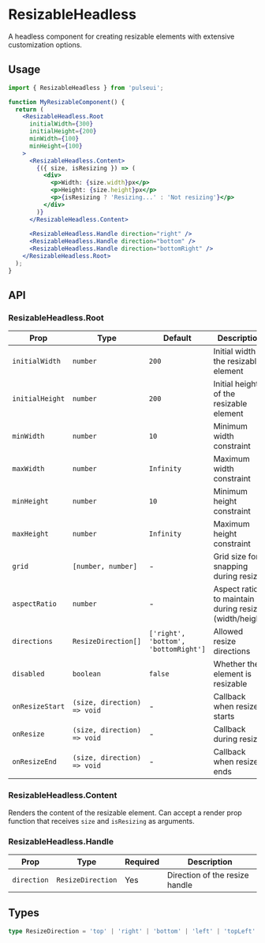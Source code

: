 # ResizableHeadless

A headless component for creating resizable elements with extensive customization options.

## Usage

```jsx
import { ResizableHeadless } from 'pulseui';

function MyResizableComponent() {
  return (
    <ResizableHeadless.Root
      initialWidth={300}
      initialHeight={200}
      minWidth={100}
      minHeight={100}
    >
      <ResizableHeadless.Content>
        {({ size, isResizing }) => (
          <div>
            <p>Width: {size.width}px</p>
            <p>Height: {size.height}px</p>
            <p>{isResizing ? 'Resizing...' : 'Not resizing'}</p>
          </div>
        )}
      </ResizableHeadless.Content>
      
      <ResizableHeadless.Handle direction="right" />
      <ResizableHeadless.Handle direction="bottom" />
      <ResizableHeadless.Handle direction="bottomRight" />
    </ResizableHeadless.Root>
  );
}
```

## API

### ResizableHeadless.Root

| Prop | Type | Default | Description |
|------|------|---------|-------------|
| `initialWidth` | `number` | `200` | Initial width of the resizable element |
| `initialHeight` | `number` | `200` | Initial height of the resizable element |
| `minWidth` | `number` | `10` | Minimum width constraint |
| `maxWidth` | `number` | `Infinity` | Maximum width constraint |
| `minHeight` | `number` | `10` | Minimum height constraint |
| `maxHeight` | `number` | `Infinity` | Maximum height constraint |
| `grid` | `[number, number]` | - | Grid size for snapping during resize |
| `aspectRatio` | `number` | - | Aspect ratio to maintain during resize (width/height) |
| `directions` | `ResizeDirection[]` | `['right', 'bottom', 'bottomRight']` | Allowed resize directions |
| `disabled` | `boolean` | `false` | Whether the element is resizable |
| `onResizeStart` | `(size, direction) => void` | - | Callback when resize starts |
| `onResize` | `(size, direction) => void` | - | Callback during resize |
| `onResizeEnd` | `(size, direction) => void` | - | Callback when resize ends |

### ResizableHeadless.Content

Renders the content of the resizable element. Can accept a render prop function that receives `size` and `isResizing` as arguments.

### ResizableHeadless.Handle

| Prop | Type | Required | Description |
|------|------|----------|-------------|
| `direction` | `ResizeDirection` | Yes | Direction of the resize handle |

## Types

```typescript
type ResizeDirection = 'top' | 'right' | 'bottom' | 'left' | 'topLeft' | 'topRight' | 'bottomLeft' | 'bottomRight';
```
